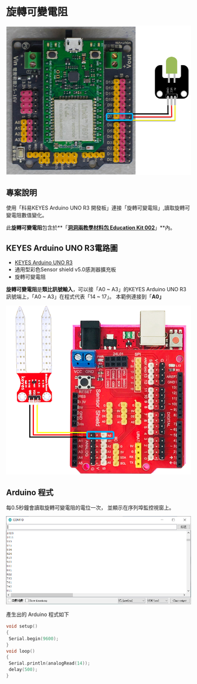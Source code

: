 # 旋轉可變電阻

![](../../.gitbook/assets/0%20%2810%29.png)

## 專案說明

使用「科易KEYES Arduino UNO R3 開發板」連接「旋轉可變電阻」,讀取旋轉可變電阻數值變化。

此**旋轉可變電阻**包含於**「**[洞洞兩教學材料包 Education Kit 002](https://www.robotkingdom.com.tw/product/rk-education-kit-002/)**」**內。

## KEYES Arduino UNO R3電路圖

* [KEYES Arduino UNO R3](https://www.robotkingdom.com.tw/product/keyes-uno-r3/)
* 通用型彩色Sensor shield v5.0感測器擴充板
* 旋轉可變電阻

**旋轉可變電阻**是**類比訊號輸入**，可以接「A0 ~ A3」的KEYES Arduino UNO R3訊號端上，「A0 ~ A3」在程式代表「14 ~ 17」。 本範例連接到「**A0」**

![](../../.gitbook/assets/1%20%2823%29.png)

## Arduino 程式

每0.5秒鐘會讀取旋轉可變電阻的電位一次， 並顯示在序列埠監控視窗上。

![](../../.gitbook/assets/2%20%2811%29.png)

產生出的 Arduino 程式如下

```c
void setup()
{
 Serial.begin(9600);
}
void loop()
{
 Serial.println(analogRead(14));
 delay(500);
}
```

